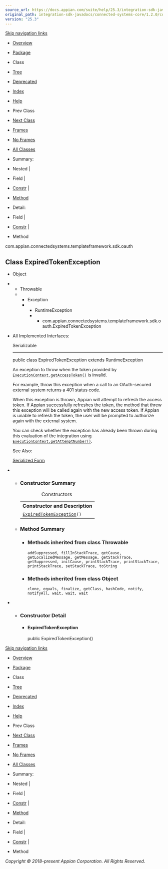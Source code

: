 ```yaml
---
source_url: https://docs.appian.com/suite/help/25.3/integration-sdk-javadocs/connected-systems-core/1.2.0/com/appian/connectedsystems/templateframework/sdk/oauth/ExpiredTokenException.html
original_path: integration-sdk-javadocs/connected-systems-core/1.2.0/com/appian/connectedsystems/templateframework/sdk/oauth/ExpiredTokenException.html
version: "25.3"
---
```


[Skip navigation links](#skip.navbar.top "Skip navigation links")

-   [Overview](../../../../../../overview-summary.html)
-   [Package](package-summary.html)
-   Class
-   [Tree](package-tree.html)
-   [Deprecated](../../../../../../deprecated-list.html)
-   [Index](../../../../../../index-all.html)
-   [Help](../../../../../../help-doc.html)

-   Prev Class
-   [Next Class](../../../../../../com/appian/connectedsystems/templateframework/sdk/oauth/OAuthConfigurationData.html "class in com.appian.connectedsystems.templateframework.sdk.oauth")

-   [Frames](../../../../../../index.html?com/appian/connectedsystems/templateframework/sdk/oauth/ExpiredTokenException.html)
-   [No Frames](ExpiredTokenException.html)

-   [All Classes](../../../../../../allclasses-noframe.html)

-   Summary: 
-   Nested | 
-   Field | 
-   [Constr](#constructor.summary) | 
-   [Method](#methods.inherited.from.class.Throwable)

-   Detail: 
-   Field | 
-   [Constr](#constructor.detail) | 
-   Method

com.appian.connectedsystems.templateframework.sdk.oauth

## Class ExpiredTokenException

-   Object
-   -   Throwable
    -   -   Exception
        -   -   RuntimeException
            -   -   com.appian.connectedsystems.templateframework.sdk.oauth.ExpiredTokenException

-   All Implemented Interfaces:

    Serializable

    * * *

    public class ExpiredTokenException
    extends RuntimeException

    An exception to throw when the token provided by [`ExecutionContext.getAccessToken()`](../../../../../../com/appian/connectedsystems/templateframework/sdk/ExecutionContext.html#getAccessToken--) is invalid.

    For example, throw this exception when a call to an OAuth-secured external system returns a 401 status code.

    When this exception is thrown, Appian will attempt to refresh the access token. If Appian successfully refreshes the token, the method that threw this exception will be called again with the new access token. If Appian is unable to refresh the token, the user will be prompted to authorize again with the external system.

    You can check whether the exception has already been thrown during this evaluation of the integration using [`ExecutionContext.getAttemptNumber()`](../../../../../../com/appian/connectedsystems/templateframework/sdk/ExecutionContext.html#getAttemptNumber--).

    See Also:

    [Serialized Form](../../../../../../serialized-form.html#com.appian.connectedsystems.templateframework.sdk.oauth.ExpiredTokenException)

-   -   ### Constructor Summary

        <table class="memberSummary" border="0" cellpadding="3" cellspacing="0" summary="Constructor Summary table, listing constructors, and an explanation"><caption><span>Constructors</span><span class="tabEnd">&nbsp;</span></caption><tbody><tr><th class="colOne" scope="col">Constructor and Description</th></tr><tr class="altColor"><td class="colOne"><code><span class="memberNameLink"><a href="../../../../../../com/appian/connectedsystems/templateframework/sdk/oauth/ExpiredTokenException.html#ExpiredTokenException--">ExpiredTokenException</a></span>()</code>&nbsp;</td></tr></tbody></table>

    -   ### Method Summary

        -   ### Methods inherited from class Throwable

            `addSuppressed, fillInStackTrace, getCause, getLocalizedMessage, getMessage, getStackTrace, getSuppressed, initCause, printStackTrace, printStackTrace, printStackTrace, setStackTrace, toString`

        -   ### Methods inherited from class Object

            `clone, equals, finalize, getClass, hashCode, notify, notifyAll, wait, wait, wait`

-   -   ### Constructor Detail

        -   #### ExpiredTokenException

            public ExpiredTokenException()

[Skip navigation links](#skip.navbar.bottom "Skip navigation links")

-   [Overview](../../../../../../overview-summary.html)
-   [Package](package-summary.html)
-   Class
-   [Tree](package-tree.html)
-   [Deprecated](../../../../../../deprecated-list.html)
-   [Index](../../../../../../index-all.html)
-   [Help](../../../../../../help-doc.html)

-   Prev Class
-   [Next Class](../../../../../../com/appian/connectedsystems/templateframework/sdk/oauth/OAuthConfigurationData.html "class in com.appian.connectedsystems.templateframework.sdk.oauth")

-   [Frames](../../../../../../index.html?com/appian/connectedsystems/templateframework/sdk/oauth/ExpiredTokenException.html)
-   [No Frames](ExpiredTokenException.html)

-   [All Classes](../../../../../../allclasses-noframe.html)

-   Summary: 
-   Nested | 
-   Field | 
-   [Constr](#constructor.summary) | 
-   [Method](#methods.inherited.from.class.Throwable)

-   Detail: 
-   Field | 
-   [Constr](#constructor.detail) | 
-   Method

_Copyright © 2018-present Appian Corporation. All Rights Reserved._